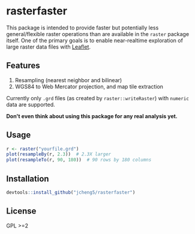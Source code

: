# rasterfaster

This package is intended to provide faster but potentially less general/flexible raster operations than are available in the `raster` package itself. One of the primary goals is to enable near-realtime exploration of large raster data files with [Leaflet](https://github.com/rstudio/leaflet).

## Features

1. Resampling (nearest neighbor and bilinear)
2. WGS84 to Web Mercator projection, and map tile extraction

Currently only `.grd` files (as created by `raster::writeRaster`) with `numeric` data are supported.

**Don't even think about using this package for any real analysis yet.**

## Usage

```r
r <- raster("yourfile.grd")
plot(resampleBy(r, 2.3))  # 2.3X larger
plot(resampleTo(r, 90, 180))  # 90 rows by 180 columns
```

## Installation

```r
devtools::install_github("jcheng5/rasterfaster")
```

## License

GPL >=2
